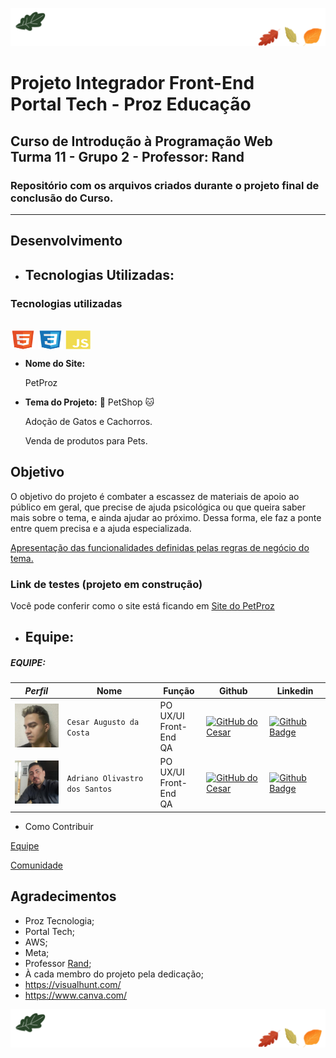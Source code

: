 ![Green Retro Vintage Oak Tree Logo (Capa para Facebook) (1640 × 200 px)](img/markedown/capa_face.png)

# Projeto Integrador Front-End <br> Portal Tech - Proz Educação
## Curso de Introdução à Programação Web <br> Turma 11 - Grupo 2 - Professor: Rand
### Repositório com os arquivos criados durante o projeto final de conclusão do Curso.

---

## Desenvolvimento

- ## **Tecnologias Utilizadas:**

### Tecnologias utilizadas

<div style="display: inline_block"><br>
  <img align="center" alt="icone-HTML" height="30" width="40" src="https://raw.githubusercontent.com/devicons/devicon/master/icons/html5/html5-original.svg">
  <img align="center" alt="icone-CSS" height="30" width="40" src="https://raw.githubusercontent.com/devicons/devicon/master/icons/css3/css3-original.svg">
  <img align="center" alt="icone-Js" height="30" width="40" src="https://raw.githubusercontent.com/devicons/devicon/master/icons/javascript/javascript-plain.svg">
</div>

- **Nome do Site:**

  PetProz 
  
- **Tema do Projeto:** 🐶 PetShop 🐱

  Adoção de Gatos e Cachorros.
  
  Venda de produtos para Pets.
  
## Objetivo

O objetivo do projeto é combater a escassez de materiais de apoio ao público em geral, 
que precise de ajuda psicológica ou que queira saber mais sobre o tema, e ainda ajudar ao próximo.
Dessa forma, ele faz a ponte entre quem precisa e a ajuda especializada. 



[Apresentação das funcionalidades definidas pelas regras de negócio do tema.](https://github.com/cesar-augusto-costa/projeto_integrador_FRONT_END_proz_turma11_grupo2/blob/main/markedown/regras_negocio.md)

### Link de testes (projeto em construção)

Você pode conferir como o site está ficando em [Site do PetProz](https://cesar-augusto-costa.github.io/projeto_integrador_FRONT_END_proz_turma11_grupo2/)

- ## **Equipe:**
##### EQUIPE:

| *Perfil* | Nome | Função | Github | Linkedin |
| ---------------- | ----- | --------- | --------- | --------- |
| <img width="100" alt="Foto de Perfil do Cesar" src="./img/perfil_equipe/perfil_cesar.jpg"> | `Cesar Augusto da Costa` | PO <br> UX/UI <br> Front-End <br> QA | <a href="https://github.com/cesar-augusto-costa"> <img height="30" alt="GitHub do Cesar" src="https://img.shields.io/badge/-Github-000?style=flat-square&logo=Github&logoColor=white"></a> | [![Github Badge](https://img.shields.io/badge/LinkedIn-0077B5?style=for-the-badge&logo=linkedin&logoColor=white)](https://www.linkedin.com/in/cesar-augusto-costa/) |
| <img width="100" alt="Foto de Perfil do Cesar" src="img/perfil_equipe/perfill_Adriano.jpeg"> | `Adriano Olivastro dos Santos` | PO <br> UX/UI <br> Front-End <br> QA | <a href="https://github.com/olivastroaos"> <img height="30" alt="GitHub do Cesar" src="https://img.shields.io/badge/-Github-000?style=flat-square&logo=Github&logoColor=white"></a> | [![Github Badge](https://img.shields.io/badge/LinkedIn-0077B5?style=for-the-badge&logo=linkedin&logoColor=white)](https://www.linkedin.com/in/adriano-olivastro-95841561/) |

* Como Contribuir

[Equipe](markedown/como_contribuir_equipe.md)

[Comunidade](markedown/como_contribuir_comunidade.md)

## Agradecimentos

* Proz Tecnologia;
* Portal Tech;
* AWS;
* Meta;
* Professor [Rand](https://github.com/LuthGom);
* À cada membro do projeto pela dedicação;
* https://visualhunt.com/
* https://www.canva.com/

![Green Retro Vintage Oak Tree Logo (Capa para Facebook) (1640 × 200 px)](img/markedown/capa_face.png)
